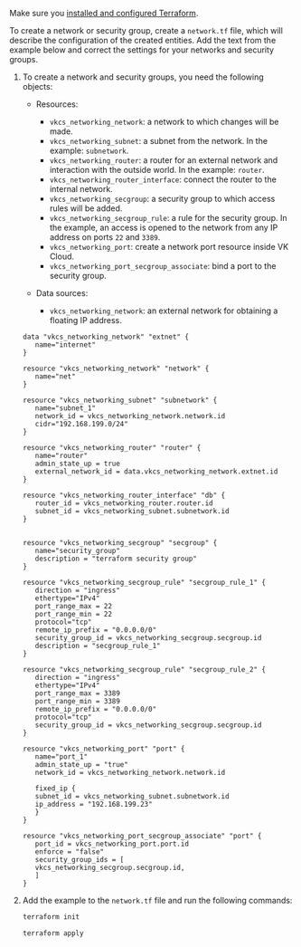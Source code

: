 <warn>

Make sure you [installed and configured Terraform](../../../quick-start).

</warn>

To create a network or security group, create a `network.tf` file, which will describe the configuration of the created entities. Add the text from the example below and correct the settings for your networks and security groups.

1. To create a network and security groups, you need the following objects:

    - Resources:

       - `vkcs_networking_network`: a network to which changes will be made.
       - `vkcs_networking_subnet`: a subnet from the network. In the example: `subnetwork`.
       - `vkcs_networking_router`: a router for an external network and interaction with the outside world. In the example: `router`.
       - `vkcs_networking_router_interface`: connect the router to the internal network.
       - `vkcs_networking_secgroup`: a security group to which access rules will be added.
       - `vkcs_networking_secgroup_rule`: a rule for the security group. In the example, an access is opened to the network from any IP address on ports `22` and `3389`.
       - `vkcs_networking_port`: create a network port resource inside VK Cloud.
       - `vkcs_networking_port_secgroup_associate`: bind a port to the security group.

    - Data sources:

       - `vkcs_networking_network`: an external network for obtaining a floating IP address.

    ```hcl
    data "vkcs_networking_network" "extnet" {
       name="internet"
    }

    resource "vkcs_networking_network" "network" {
       name="net"
    }

    resource "vkcs_networking_subnet" "subnetwork" {
       name="subnet_1"
       network_id = vkcs_networking_network.network.id
       cidr="192.168.199.0/24"
    }

    resource "vkcs_networking_router" "router" {
       name="router"
       admin_state_up = true
       external_network_id = data.vkcs_networking_network.extnet.id
    }

    resource "vkcs_networking_router_interface" "db" {
       router_id = vkcs_networking_router.router.id
       subnet_id = vkcs_networking_subnet.subnetwork.id
    }


    resource "vkcs_networking_secgroup" "secgroup" {
       name="security_group"
       description = "terraform security group"
    }

    resource "vkcs_networking_secgroup_rule" "secgroup_rule_1" {
       direction = "ingress"
       ethertype="IPv4"
       port_range_max = 22
       port_range_min = 22
       protocol="tcp"
       remote_ip_prefix = "0.0.0.0/0"
       security_group_id = vkcs_networking_secgroup.secgroup.id
       description = "secgroup_rule_1"
    }

    resource "vkcs_networking_secgroup_rule" "secgroup_rule_2" {
       direction = "ingress"
       ethertype="IPv4"
       port_range_max = 3389
       port_range_min = 3389
       remote_ip_prefix = "0.0.0.0/0"
       protocol="tcp"
       security_group_id = vkcs_networking_secgroup.secgroup.id
    }

    resource "vkcs_networking_port" "port" {
       name="port_1"
       admin_state_up = "true"
       network_id = vkcs_networking_network.network.id

       fixed_ip {
       subnet_id = vkcs_networking_subnet.subnetwork.id
       ip_address = "192.168.199.23"
       }
    }

    resource "vkcs_networking_port_secgroup_associate" "port" {
       port_id = vkcs_networking_port.port.id
       enforce = "false"
       security_group_ids = [
       vkcs_networking_secgroup.secgroup.id,
       ]
    }
    ```

1. Add the example to the `network.tf` file and run the following commands:

   ```bash
   terraform init
   ```
   ```bash
   terraform apply
   ```
